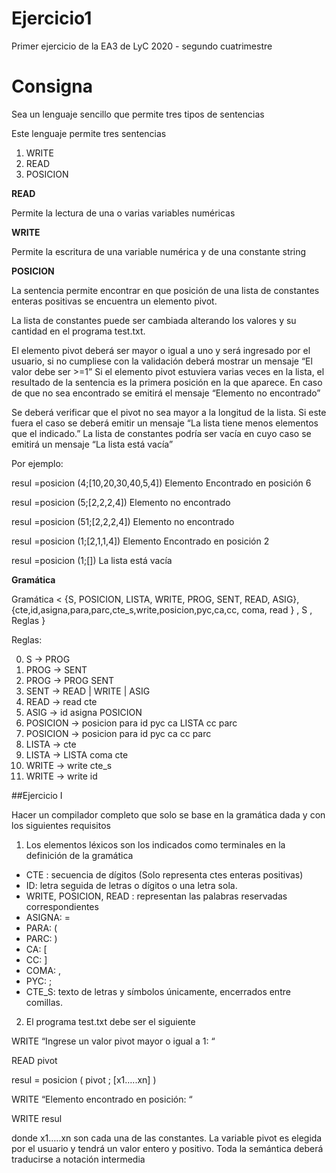 # Ejercicio1
Primer ejercicio de la EA3 de LyC 2020 - segundo cuatrimestre

# Consigna 
Sea un lenguaje sencillo que permite tres tipos de sentencias

Este lenguaje permite tres sentencias

1) WRITE
2) READ
3) POSICION

**READ**

Permite la lectura de una o varias variables numéricas

**WRITE**

Permite la escritura de una variable numérica y de una constante string

**POSICION**

La sentencia permite encontrar en que posición de una lista de constantes enteras positivas se encuentra un elemento pivot.

La lista de constantes puede ser cambiada alterando los valores y su cantidad en el programa test.txt.

El elemento pivot deberá ser mayor o igual a uno y será ingresado por el usuario, si no cumpliese con la validación deberá mostrar un mensaje “El valor debe ser >=1” Si el elemento pivot estuviera varias veces en la lista, el resultado de la sentencia es la primera posición en la que aparece. En caso de que no sea encontrado se emitirá el mensaje “Elemento no encontrado”

Se deberá verificar que el pivot no sea mayor a la longitud de la lista. Si este fuera el caso se deberá emitir un mensaje “La lista tiene menos elementos que el indicado.” La lista de constantes podría ser vacía en cuyo caso se emitirá un mensaje “La lista está vacía”

Por ejemplo:

resul =posicion (4;[10,20,30,40,5,4]) Elemento Encontrado en posición 6

resul =posicion (5;[2,2,2,4]) Elemento no encontrado

resul =posicion (51;[2,2,2,4]) Elemento no encontrado

resul =posicion (1;[2,1,1,4]) Elemento Encontrado en posición 2

resul =posicion (1;[]) La lista está vacía

**Gramática**

Gramática < {S, POSICION, LISTA, WRITE, PROG, SENT, READ, ASIG}, {cte,id,asigna,para,parc,cte_s,write,posicion,pyc,ca,cc, coma, read } , S , Reglas }

Reglas:

0. S → PROG
1. PROG → SENT
2. PROG → PROG SENT
3. SENT → READ | WRITE | ASIG
4. READ → read cte
5. ASIG → id asigna POSICION
6. POSICION → posicion para id pyc ca LISTA cc parc
7. POSICION → posicion para id pyc ca cc parc
8. LISTA → cte
9. LISTA → LISTA coma cte
10. WRITE → write cte_s
11. WRITE → write id


##Ejercicio I

Hacer un compilador completo que solo se base en la gramática dada y con los siguientes
requisitos

1) Los elementos léxicos son los indicados como terminales en la definición de la gramática

* CTE : secuencia de dígitos (Solo representa ctes enteras positivas)
* ID: letra seguida de letras o dígitos o una letra sola.
* WRITE, POSICION, READ : representan las palabras reservadas correspondientes
* ASIGNA: =
* PARA: (
* PARC: )
* CA: [
* CC: ]
* COMA: ,
* PYC: ;
* CTE_S: texto de letras y símbolos únicamente, encerrados entre comillas.

2) El programa test.txt debe ser el siguiente

WRITE “Ingrese un valor pivot mayor o igual a 1: “

READ pivot

resul = posicion ( pivot ; [x1…..xn] )

WRITE “Elemento encontrado en posición: “

WRITE resul

donde x1…..xn son cada una de las constantes. La variable pivot es elegida por el usuario y tendrá un valor entero y positivo. Toda la semántica deberá traducirse a notación intermedia
